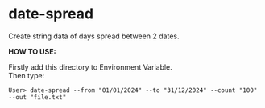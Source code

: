 # date-spread
Create string data of days spread between 2 dates.

**HOW TO USE:**

Firstly add this directory to Environment Variable.<br/>
Then type: <br/>
```
User> date-spread --from "01/01/2024" --to "31/12/2024" --count "100" --out "file.txt"
```

